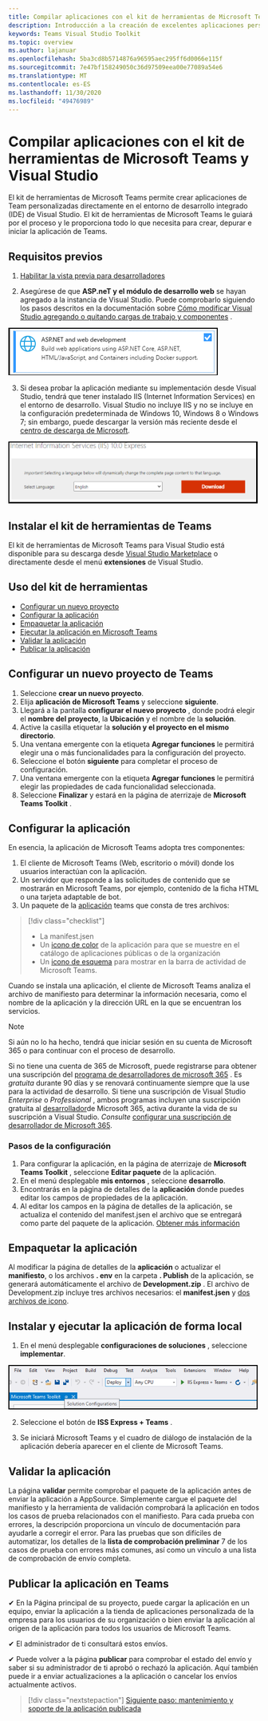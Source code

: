 ```yaml
---
title: Compilar aplicaciones con el kit de herramientas de Microsoft Teams y Visual Studio
description: Introducción a la creación de excelentes aplicaciones personalizadas directamente en Visual Studio con el kit de herramientas de Microsoft Teams
keywords: Teams Visual Studio Toolkit
ms.topic: overview
ms.author: lajanuar
ms.openlocfilehash: 5ba3cd8b5714876a96595aec295ff6d0066e115f
ms.sourcegitcommit: 7e47bf158249050c36d97509eea00e77089a54e6
ms.translationtype: MT
ms.contentlocale: es-ES
ms.lasthandoff: 11/30/2020
ms.locfileid: "49476989"
---
```

# <a name="build-apps-with-the-teams-toolkit-and-visual-studio"></a>Compilar aplicaciones con el kit de herramientas de Microsoft Teams y Visual Studio

El kit de herramientas de Microsoft Teams permite crear aplicaciones de Team personalizadas directamente en el entorno de desarrollo integrado (IDE) de Visual Studio. El kit de herramientas de Microsoft Teams le guiará por el proceso y le proporciona todo lo que necesita para crear, depurar e iniciar la aplicación de Teams.

## <a name="prerequisites"></a>Requisitos previos

1. [Habilitar la vista previa para desarrolladores](../resources/dev-preview/developer-preview-intro.md#enable-developer-preview)

1. Asegúrese de que **<span>ASP.ne</span>T y el módulo de desarrollo web** se hayan agregado a la instancia de Visual Studio. Puede comprobarlo siguiendo los pasos descritos en la documentación sobre [Cómo modificar Visual Studio agregando o quitando cargas de trabajo y componentes](/visualstudio/install/modify-visual-studio?view=vs-2019&preserve-view=true) .

![módulo de Visual Studio asp.net](../assets/images/visual-studio-web-dev-module.png)

3. Si desea probar la aplicación mediante su implementación desde Visual Studio, tendrá que tener instalado IIS (Internet Information Services) en el entorno de desarrollo. Visual Studio no incluye IIS y no se incluye en la configuración predeterminada de Windows 10, Windows 8 o Windows 7; sin embargo, puede descargar la versión más reciente desde el [centro de descarga de Microsoft](https://www.microsoft.com/download/details.aspx?id=48264).

![Vista de la página de descarga de IIS](../assets/images/iis.png)

## <a name="install-the-teams-toolkit"></a>Instalar el kit de herramientas de Teams

El kit de herramientas de Microsoft Teams para Visual Studio está disponible para su descarga desde [Visual Studio Marketplace](https://marketplace.visualstudio.com/items?itemName=TeamsDevApp.vsteamstemplate) o directamente desde el menú **extensiones** de Visual Studio.

## <a name="using-the-toolkit"></a>Uso del kit de herramientas

- [Configurar un nuevo proyecto](#set-up-a-new-teams-project)
- [Configurar la aplicación](#configure-your-app)
- [Empaquetar la aplicación](#package-your-app)
- [Ejecutar la aplicación en Microsoft Teams](#install-and-run-your-app-locally)
- [Validar la aplicación](#validate-your-app)
- [Publicar la aplicación](#publish-your-app-to-teams)

## <a name="set-up-a-new-teams-project"></a>Configurar un nuevo proyecto de Teams

1. Seleccione **crear un nuevo proyecto**.
1. Elija **aplicación de Microsoft Teams** y seleccione **siguiente**.
1. Llegará a la pantalla **configurar el nuevo proyecto** , donde podrá elegir el **nombre del proyecto**, la **Ubicación** y el nombre de la **solución**.
1. Active la casilla etiquetar la **solución y el proyecto en el mismo directorio**.
1. Una ventana emergente con la etiqueta **Agregar funciones** le permitirá elegir una o más funcionalidades para la configuración del proyecto.
1. Seleccione el botón **siguiente** para completar el proceso de configuración.
1. Una ventana emergente con la etiqueta **Agregar funciones** le permitirá elegir las propiedades de cada funcionalidad seleccionada.
1. Seleccione **Finalizar** y estará en la página de aterrizaje de **Microsoft Teams Toolkit** .

## <a name="configure-your-app"></a>Configurar la aplicación

En esencia, la aplicación de Microsoft Teams adopta tres componentes:

  1. El cliente de Microsoft Teams (Web, escritorio o móvil) donde los usuarios interactúan con la aplicación.
  1. Un servidor que responde a las solicitudes de contenido que se mostrarán en Microsoft Teams, por ejemplo, contenido de la ficha HTML o una tarjeta adaptable de bot.
  1. Un paquete de la [aplicación](/concepts/build-and-test/apps-package.md) teams que consta de tres archivos:

  > [!div class="checklist"]
  >
  > - La manifest.jsen
  > - Un [icono de color](../resources/schema/manifest-schema.md#icons) de la aplicación para que se muestre en el catálogo de aplicaciones públicas o de la organización
 > - Un [icono de esquema](../resources/schema/manifest-schema.md#icons) para mostrar en la barra de actividad de Microsoft Teams.

Cuando se instala una aplicación, el cliente de Microsoft Teams analiza el archivo de manifiesto para determinar la información necesaria, como el nombre de la aplicación y la dirección URL en la que se encuentran los servicios.

> [!NOTE]
>Si aún no lo ha hecho, tendrá que iniciar sesión en su cuenta de Microsoft 365 o para continuar con el proceso de desarrollo.
>
> Si no tiene una cuenta de 365 de Microsoft, puede registrarse para obtener una suscripción del [programa de desarrolladores de microsoft 365](https://developer.microsoft.com/microsoft-365/dev-program) . Es *gratuita* durante 90 días y se renovará continuamente siempre que la use para la actividad de desarrollo. Si tiene una suscripción de Visual Studio *Enterprise* o *Professional* , ambos programas incluyen una suscripción gratuita al [desarrollador](https://aka.ms/MyVisualStudioBenefits)de Microsoft 365, activa durante la vida de su suscripción a Visual Studio. *Consulte* [configurar una suscripción de desarrollador de Microsoft 365](https://docs.microsoft.com/office/developer-program/office-365-developer-program-get-started).
>

### <a name="configuration-steps"></a>Pasos de la configuración 

1. Para configurar la aplicación, en la página de aterrizaje de **Microsoft Teams Toolkit** , seleccione **Editar paquete** de la aplicación.
1. En el menú desplegable **mis entornos** , seleccione **desarrollo**.
1. Encontrarás en la página de detalles de la **aplicación** donde puedes editar los campos de propiedades de la aplicación.
1. Al editar los campos en la página de detalles de la aplicación, se actualiza el contenido del manifest.jsen el archivo que se entregará como parte del paquete de la aplicación. [Obtener más información](https://aka.ms/teams-toolkit-manifest)

## <a name="package-your-app"></a>Empaquetar la aplicación

Al modificar la página de detalles de la **aplicación** o actualizar el **manifiesto**, o los archivos **. env** en la carpeta  **. Publish** de la aplicación, se generará automáticamente el archivo de **Development.zip** . El archivo de Development.zip incluye tres archivos necesarios: el **manifest.jsen** y [dos archivos de icono](../concepts/build-and-test/apps-package.md#icons).

## <a name="install-and-run-your-app-locally"></a>Instalar y ejecutar la aplicación de forma local

1. En el menú desplegable **configuraciones de soluciones** , seleccione **implementar**.

![Menú Configuraciones de soluciones](../assets/images/solution-configurations.png)

2. Seleccione el botón de **ISS Express + Teams** .

1. Se iniciará Microsoft Teams y el cuadro de diálogo de instalación de la aplicación debería aparecer en el cliente de Microsoft Teams.

## <a name="validate-your-app"></a>Validar la aplicación

La página **validar** permite comprobar el paquete de la aplicación antes de enviar la aplicación a AppSource. Simplemente cargue el paquete del manifiesto y la herramienta de validación comprobará la aplicación en todos los casos de prueba relacionados con el manifiesto. Para cada prueba con errores, la descripción proporciona un vínculo de documentación para ayudarle a corregir el error. Para las pruebas que son difíciles de automatizar, los detalles de la **lista de comprobación preliminar** 7 de los casos de prueba con errores más comunes, así como un vínculo a una lista de comprobación de envío completa.

## <a name="publish-your-app-to-teams"></a>Publicar la aplicación en Teams

✔ En la Página principal de su proyecto, puede cargar la aplicación en un equipo, enviar la aplicación a la tienda de aplicaciones personalizada de la empresa para los usuarios de su organización o bien enviar la aplicación al origen de la aplicación para todos los usuarios de Microsoft Teams.

✔ El administrador de ti consultará estos envíos.

✔ Puede volver a la página **publicar** para comprobar el estado del envío y saber si su administrador de ti aprobó o rechazó la aplicación. Aquí también puede ir a enviar actualizaciones a la aplicación o cancelar los envíos actualmente activos.

> [!div class="nextstepaction"]
> [Siguiente paso: mantenimiento y soporte de la aplicación publicada](../concepts/deploy-and-publish/appsource/post-publish/overview.md)
>
